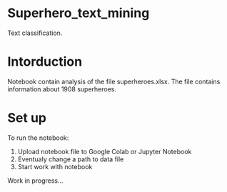 # Superhero_text_mining
Text classification.

# Intorduction
Notebook contain analysis of the file superheroes.xlsx. The file contains information about 1908 superheroes.


# Set up
To run the notebook:
1. Upload notebook file to Google Colab or Jupyter Notebook
2. Eventualy change a path to data file
3. Start work with notebook


Work in progress...

